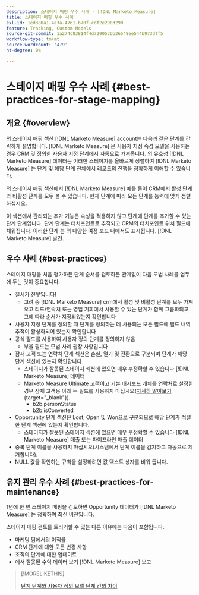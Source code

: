 ```yaml
---
description: 스테이지 매핑 우수 사례 - [!DNL Marketo Measure]
title: 스테이지 매핑 우수 사례
exl-id: 1ed380a1-4a3a-4761-b70f-cdf2e290329d
feature: Tracking, Custom Models
source-git-commit: 1a274c83814f4d729053bb36548ee544b973dff5
workflow-type: tm+mt
source-wordcount: '479'
ht-degree: 0%

---
```


# 스테이지 매핑 우수 사례 {#best-practices-for-stage-mapping}

## 개요 {#overview}

의 스테이지 매핑 섹션 [!DNL Marketo Measure] account는 다음과 같은 단계를 간략하게 설명합니다. [!DNL Marketo Measure] 은 사용자 지정 속성 모델을 사용하는 경우 CRM 및 정의한 사용자 지정 단계에서 자동으로 가져옵니다. 의 유효성 [!DNL Marketo Measure] 데이터는 이러한 스테이지를 올바르게 정렬하여 [!DNL Marketo Measure] 는 단계 및 해당 단계 전체에서 레코드의 진행을 정확하게 이해할 수 있습니다.

의 스테이지 매핑 섹션에서 [!DNL Marketo Measure] 예를 들어 CRM에서 활성 단계와 비활성 단계를 모두 볼 수 있습니다. 현재 단계에 따라 모든 단계를 능력에 맞게 정렬하십시오.

이 섹션에서 관리되는 추가 기능은 속성을 적용하지 않고 단계에 단계를 추가할 수 있는 단계 단계입니다. 단계 단계는 터치포인트로 추적되고 CRM의 터치포인트 위치 필드에 채워집니다. 이러한 단계 는 의 다양한 여정 보드 내에서도 표시됩니다. [!DNL Marketo Measure] 발견.

## 우수 사례 {#best-practices}

스테이지 매핑을 처음 평가하든 단계 순서를 검토하든 관계없이 다음 모범 사례를 염두에 두는 것이 중요합니다.

* 질서가 전부입니다!
   * 고려 중 [!DNL Marketo Measure] crm에서 활성 및 비활성 단계를 모두 가져오고 리드/연락처 또는 영업 기회에서 사용할 수 있는 단계가 함께 그룹화되고 그에 따라 순서가 지정되었는지 확인합니다
* 사용자 지정 단계를 정의할 때 단계를 정의하는 데 사용되는 모든 필드에 필드 내역 추적이 활성화되어 있는지 확인합니다
* 공식 필드를 사용하여 사용자 정의 단계를 정의하지 않음
   * 부울 필드는 모범 사례 권장 사항입니다
* 잠재 고객 또는 연락처 단계 섹션은 손실, 열기 및 전환으로 구분되며 단계가 해당 단계 섹션에 있는지 확인합니다
   * 스테이지가 잘못된 스테이지 섹션에 있으면 매우 부정확할 수 있습니다 [!DNL Marketo Measure] 데이터
   * Marketo Measure Ultimate 고객이고 기본 대시보드 개체를 연락처로 설정한 경우 잠재 고객용 아래 두 필드를 사용하지 마십시오([자세히 알아보기](/help/marketo-measure-ultimate/data-integrity-requirement.md){target="_blank"}).
      * b2b.personStatus
      * b2b.isConverted
* Opportunity 단계 섹션은 Lost, Open 및 Won으로 구분되므로 해당 단계가 적절한 단계 섹션에 있는지 확인합니다.
   * 스테이지가 잘못된 스테이지 섹션에 있으면 매우 부정확할 수 있습니다 [!DNL Marketo Measure] 매출 또는 파이프라인 매출 데이터
* 중복 단계 이름을 사용하지 마십시오(시스템에서 단계 이름을 감지하고 자동으로 제거합니다).
* NULL 값을 확인하는 규칙을 설정하려면 값 텍스트 상자를 비워 둡니다.

## 유지 관리 우수 사례 {#best-practices-for-maintenance}

1년에 한 번 스테이지 매핑을 검토하면 Opportunity 데이터가 [!DNL Marketo Measure] 는 정확하며 최신 버전입니다.

스테이지 매핑 검토를 트리거할 수 있는 다른 이유에는 다음이 포함됩니다.

* 마케팅 팀에서의 이직률
* CRM 단계에 대한 모든 변경 사항
* 조직의 단계에 대한 업데이트
* 에서 잘못된 수익 데이터 보기 [!DNL Marketo Measure] 보고

>[!MORELIKETHIS]
>
>[단계 단계와 사용자 정의 모델 단계 간의 차이](/help/advanced-marketo-measure-features/custom-attribution-models/custom-attribution-model-and-setup.md#the-difference-between-funnel-stages-and-custom-model-stages)

